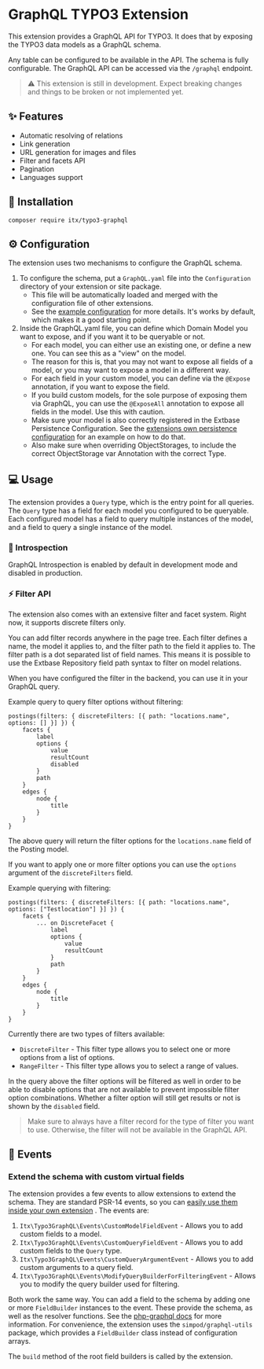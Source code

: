 # GraphQL TYPO3 Extension

This extension provides a GraphQL API for TYPO3. It does that by exposing the TYPO3 data models as a GraphQL schema.

Any table can be configured to be available in the API. The schema is fully configurable.
The GraphQL API can be accessed via the `/graphql` endpoint.

> :warning: This extension is still in development. Expect breaking changes and things to be broken or not implemented yet.

## ✨ Features
* Automatic resolving of relations
* Link generation
* URL generation for images and files
* Filter and facets API
* Pagination
* Languages support

## 🔨 Installation

`composer require itx/typo3-graphql`

## ⚙️ Configuration

The extension uses two mechanisms to configure the GraphQL schema.

1. To configure the schema, put a `GraphQL.yaml` file into the `Configuration` directory of your extension or site package.
    * This file will be automatically loaded and merged with the configuration file of other extensions.
    * See the [example configuration](Configuration/GraphQL.example.yaml) for more details. It's works by default, which makes it
      a good starting point.
2. Inside the GraphQL.yaml file, you can define which Domain Model you want to expose, and if you want it to be queryable or not.
    * For each model, you can either use an existing one, or define a new one. You can see this as a "view" on the model.
    * The reason for this is, that you may not want to expose all fields of a model, or you may want to expose a model in a
      different way.
    * For each field in your custom model, you can define via the `@Expose` annotation, if you want to expose the field.
    * If you build custom models, for the sole purpose of exposing them via GraphQL, you can use the `@ExposeAll` annotation to
      expose all fields in the model. Use this with caution.
    * Make sure your model is also correctly registered in the Extbase Persistence Configuration. See
      the [extensions own persistence configuration](Configuration/Extbase/Persistence/Classes.php) for an example on how to do
      that.
    * Also make sure when overriding ObjectStorages, to include the correct ObjectStorage var Annotation with the correct Type.

## 💻 Usage

The extension provides a `Query` type, which is the entry point for all queries. The `Query` type has a field for each model you
configured to be queryable.
Each configured model has a field to query multiple instances of the model, and a field to query a single instance of the model.

### 👀 Introspection

GraphQL Introspection is enabled by default in development mode and disabled in production.

### ⚡ Filter API

The extension also comes with an extensive filter and facet system. Right now, it supports discrete filters only.

You can add filter records anywhere in the page tree. Each filter defines a name, the model it applies to, and the filter path to the
field it applies to.
The filter path is a dot separated list of field names. This means it is possible to use the Extbase Repository field path syntax
to filter on model relations.

When you have configured the filter in the backend, you can use it in your GraphQL query.

Example query to query filter options without filtering:

```
postings(filters: { discreteFilters: [{ path: "locations.name", options: [] }] }) {
    facets {
        label
        options {
            value
            resultCount
            disabled
        }
        path
    }
    edges {
        node {
            title
        }
    }
}
```

The above query will return the filter options for the `locations.name` field of the Posting model.

If you want to apply one or more filter options you can use the `options` argument of the `discreteFilters` field.

Example querying with filtering:

```
postings(filters: { discreteFilters: [{ path: "locations.name", options: ["Testlocation"] }] }) {
    facets {
        ... on DiscreteFacet {
            label
            options {
                value
                resultCount
            }
            path
        }
    }
    edges {
        node {
            title
        }
    }
}
```

Currently there are two types of filters available:
* `DiscreteFilter` - This filter type allows you to select one or more options from a list of options.
* `RangeFilter` - This filter type allows you to select a range of values.

In the query above the filter options will be filtered as well in order to be able to disable options that are not available to
prevent impossible filter option combinations. Whether a filter option will still get results or not is shown by the `disabled` field.

> Make sure to always have a filter record for the type of filter you want to use. Otherwise, the filter will not be available in
> the GraphQL API.

## 🪩 Events

### Extend the schema with custom virtual fields

The extension provides a few events to allow extensions to extend the schema. They are standard PSR-14 events, so you
can [easily use them inside your own extension](https://docs.typo3.org/m/typo3/reference-coreapi/main/en-us/ApiOverview/Events/EventDispatcher/Index.html#implementing-an-event-listener-in-your-extension)
.
The events are:

1. `Itx\Typo3GraphQL\Events\CustomModelFieldEvent` - Allows you to add custom fields to a model.
2. `Itx\Typo3GraphQL\Events\CustomQueryFieldEvent` - Allows you to add custom fields to the `Query` type.
3. `Itx\Typo3GraphQL\Events\CustomQueryArgumentEvent` - Allows you to add custom arguments to a query field.
4. `Itx\Typo3GraphQL\Events\ModifyQueryBuilderForFilteringEvent` - Allows you to modify the query builder used for filtering.

Both work the same way. You can add a field to the schema by adding one or more `FieldBuilder` instances to the event.
These provide the schema, as well as the resolver functions. See
the [php-graphql docs](https://webonyx.github.io/graphql-php/schema-definition) for more information. For convenience, the
extension uses the `simpod/graphql-utils` package, which provides a `FieldBuilder` class instead of configuration arrays.

The `build` method of the root field builders is called by the extension.


